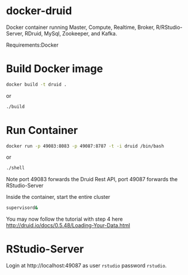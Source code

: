 docker-druid
============
Docker container running Master, Compute, Realtime, Broker, R/RStudio-Server, RDruid, MySql, Zookeeper, and Kafka.

Requirements:Docker

Build Docker image
==================
```bash
docker build -t druid .
```
or
```bash
./build
```

Run Container
=============
```bash
docker run -p 49083:8083 -p 49087:8787 -t -i druid /bin/bash
```
or
```bash
./shell
```

Note port 49083 forwards the Druid Rest API,
     port 49087 forwards the RStudio-Server

Inside the container, start the entire cluster
```bash
supervisord&
```

You may now follow the tutorial with step 4 here http://druid.io/docs/0.5.48/Loading-Your-Data.html

RStudio-Server
==============
Login at http://localhost:49087 
as user ```rstudio``` password ```rstudio```.
